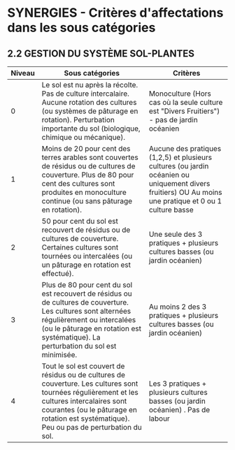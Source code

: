 # SYNERGIES - Critères d'affectations dans les sous catégories 

## 2.2 GESTION DU SYSTÈME SOL-PLANTES

| Niveau | Sous catégories                                                                                                                                                                 | Critères                                                                                                                           |
|--------|-----------------------------------------------------------------------------------------------------------------------------------------------------------------------------|--------------------------------------------------------------------------------------------------------------------------------------|
| 0      | Le sol est nu après la récolte. Pas de culture intercalaire. Aucune rotation des cultures (ou systèmes de pâturage en rotation). Perturbation importante du sol (biologique, chimique ou mécanique). | Monoculture (Hors cas où la seule culture est "Divers Fruitiers") - pas de jardin océanien                                           |
| 1      | Moins de 20 pour cent des terres arables sont couvertes de résidus ou de cultures de couverture. Plus de 80 pour cent des cultures sont produites en monoculture continue (ou sans pâturage en rotation).  | Aucune des pratiques (1,2,5) et plusieurs cultures (ou jardin océanien ou uniquement divers fruitiers) OU Au moins une pratique et 0 ou 1 culture basse |
| 2      | 50 pour cent du sol est recouvert de résidus ou de cultures de couverture. Certaines cultures sont tournées ou intercalées (ou un pâturage en rotation est effectué).         | Une seule des 3 pratiques + plusieurs cultures basses (ou jardin océanien)                                                         |
| 3      | Plus de 80 pour cent du sol est recouvert de résidus ou de cultures de couverture. Les cultures sont alternées régulièrement ou intercalées (ou le pâturage en rotation est systématique). La perturbation du sol est minimisée. | Au moins 2 des 3 pratiques + plusieurs cultures basses (ou jardin océanien)                                                        |
| 4      | Tout le sol est couvert de résidus ou de cultures de couverture. Les cultures sont tournées régulièrement et les cultures intercalaires sont courantes (ou le pâturage en rotation est systématique). Peu ou pas de perturbation du sol. | Les 3 pratiques + plusieurs cultures basses (ou jardin océanien) . Pas de labour                                                    |
